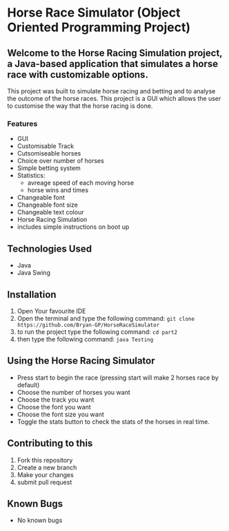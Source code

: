 

# Horse Race Simulator (Object Oriented Programming Project)

## Welcome to the Horse Racing Simulation project, a Java-based application that simulates a horse race with customizable options. 

This project was built to simulate horse racing and betting and to analyse the outcome of the horse races. This project is a GUI which allows the user to customise the way that the horse racing is done.

### Features
- GUI
- Customisable Track
- Cutsomiseable horses
- Choice over number of horses
- Simple betting system
- Statistics:
    - avreage speed of each moving horse
    - horse wins and times
- Changeable font 
- Changeable font size
- Changeable text colour
- Horse Racing Simulation
- includes simple instructions on boot up

## Technologies Used
- Java
- Java Swing

## Installation
1. Open Your favourite IDE
2. Open the terminal and type the following command: `git clone https://github.com/Bryan-GP/HorseRaceSimulator`
3. to run the project type the following command: `cd part2`
4. then type the following command: `java Testing`

## Using the Horse Racing Simulator
- Press start to begin the race (pressing start will make 2 horses race by default)
- Choose the number of horses you want
- Choose the track you want
- Choose the font you want
- Choose the font size you want
- Toggle the stats button to check the stats of the horses in real time.


## Contributing to this
1. Fork this repository
2. Create a new branch
3. Make your changes
4. submit pull request

## Known Bugs
- No known bugs





